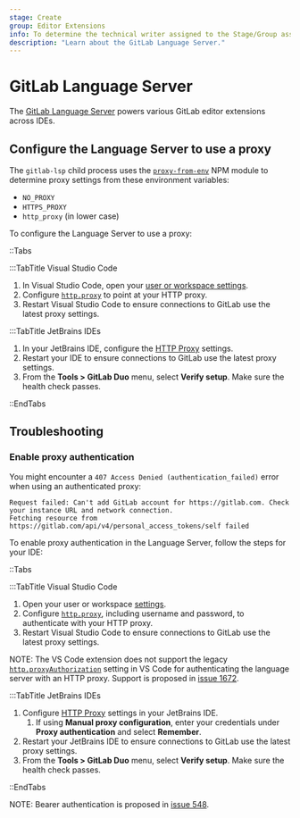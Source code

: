 ```yaml
---
stage: Create
group: Editor Extensions
info: To determine the technical writer assigned to the Stage/Group associated with this page, see https://handbook.gitlab.com/handbook/product/ux/technical-writing/#assignments
description: "Learn about the GitLab Language Server."
---
```


# GitLab Language Server

The [GitLab Language Server](https://gitlab.com/gitlab-org/editor-extensions/gitlab-lsp)
powers various GitLab editor extensions across IDEs.

## Configure the Language Server to use a proxy

The `gitlab-lsp` child process uses the [`proxy-from-env`](https://www.npmjs.com/package/proxy-from-env?activeTab=readme)
NPM module to determine proxy settings from these environment variables:

- `NO_PROXY`
- `HTTPS_PROXY`
- `http_proxy` (in lower case)

To configure the Language Server to use a proxy:

::Tabs

:::TabTitle Visual Studio Code

1. In Visual Studio Code, open your [user or workspace settings](https://code.visualstudio.com/docs/getstarted/settings).
1. Configure [`http.proxy`](https://code.visualstudio.com/docs/setup/network#_legacy-proxy-server-support)
   to point at your HTTP proxy.
1. Restart Visual Studio Code to ensure connections to GitLab use the latest proxy settings.

:::TabTitle JetBrains IDEs

1. In your JetBrains IDE, configure the [HTTP Proxy](https://www.jetbrains.com/help/idea/settings-http-proxy.html) settings.
1. Restart your IDE to ensure connections to GitLab use the latest proxy settings.
1. From the **Tools > GitLab Duo** menu, select **Verify setup**. Make sure the health check passes.

::EndTabs

## Troubleshooting

### Enable proxy authentication

You might encounter a `407 Access Denied (authentication_failed)` error when using an authenticated proxy:

```plaintext
Request failed: Can't add GitLab account for https://gitlab.com. Check your instance URL and network connection.
Fetching resource from https://gitlab.com/api/v4/personal_access_tokens/self failed
```

To enable proxy authentication in the Language Server, follow the steps for your IDE:

::Tabs

:::TabTitle Visual Studio Code

1. Open your user or workspace [settings](https://code.visualstudio.com/docs/getstarted/settings).
1. Configure [`http.proxy`](https://code.visualstudio.com/docs/setup/network#_legacy-proxy-server-support),
   including username and password, to authenticate with your HTTP proxy.
1. Restart Visual Studio Code to ensure connections to GitLab use the latest proxy settings.

NOTE:
The VS Code extension does not support the legacy
[`http.proxyAuthorization`](https://code.visualstudio.com/docs/setup/network#_legacy-proxy-server-support)
setting in VS Code for authenticating the language server with an HTTP proxy. Support is proposed in
[issue 1672](https://gitlab.com/gitlab-org/gitlab-vscode-extension/-/issues/1672).

:::TabTitle JetBrains IDEs

1. Configure [HTTP Proxy](https://www.jetbrains.com/help/idea/settings-http-proxy.html) settings in your JetBrains IDE.
   1. If using **Manual proxy configuration**, enter your credentials under **Proxy authentication** and select **Remember**.
1. Restart your JetBrains IDE to ensure connections to GitLab use the latest proxy settings.
1. From the **Tools > GitLab Duo** menu, select **Verify setup**. Make sure the health check passes.

::EndTabs

NOTE:
Bearer authentication is proposed in [issue 548](https://gitlab.com/gitlab-org/editor-extensions/gitlab-lsp/-/issues/548).
